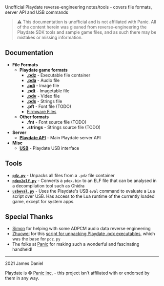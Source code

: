 Unofficial Playdate reverse-engineering notes/tools - covers file formats, server API and USB commands

> ⚠️ This documentation is unofficial and is not affiliated with Panic. All of the content herein was gleaned from reverse-engineering the Playdate SDK tools and sample game files, and as such there may be mistakes or missing information. 

## Documentation

- **File Formats**
  - **Playdate game formats**
    - [**.pdz**](https://github.com/jaames/playdate-reverse-engineering/blob/main/formats/pdz.md) - Executable file container
    - [**.pda**](https://github.com/jaames/playdate-reverse-engineering/blob/main/formats/pda.md) - Audio file
    - [**.pdi**](https://github.com/jaames/playdate-reverse-engineering/blob/main/formats/pdi.md) - Image file
    - [**.pdt**](https://github.com/jaames/playdate-reverse-engineering/blob/main/formats/pdt.md) - Imagetable file
    - [**.pdv**](https://github.com/jaames/playdate-reverse-engineering/blob/main/formats/pdv.md) - Video file
    - [**.pds**](https://github.com/jaames/playdate-reverse-engineering/blob/main/formats/pds.md) - Strings file
    - **.pft** - Font file (TODO)
    - [Firmware Files](https://github.com/jaames/playdate-reverse-engineering/blob/main/formats/firmware.md)
  - **Other formats**
    - **.fnt** - Font source file (TODO)
    - **.strings** - Strings source file (TODO)
- **Server**
  - [**Playdate API**](https://github.com/jaames/playdate-reverse-engineering/blob/main/server/api.md) - Main Playdate server API
- **Misc**
  - [**USB**](https://github.com/jaames/playdate-reverse-engineering/blob/main/usb/usb.md) - Playdate USB interface

## Tools

- [**`pdz.py`**](https://github.com/jaames/playdate-reverse-engineering/blob/main/tools/pdz.py) - Unpacks all files from a `.pdz` file container
- [**`pdex2elf.py`**](https://github.com/jaames/playdate-reverse-engineering/blob/main/tools/pdex2elf.py) - Converts a `pdex.bin` to an ELF file that can be analysed in a decompilation tool such as Ghidra
- [**`usbeval.py`**](https://github.com/jaames/playdate-reverse-engineering/blob/main/tools/usbeval.py) - Uses the Playdate's USB `eval` command to evaluate a Lua script over USB. Has access to the Lua runtime of the currently loaded game, except for system apps.

## Special Thanks

 - [Simon](https://github.com/simontime) for helping with some ADPCM audio data reverse engineering
 - [Zhuowei](https://github.com/zhuowei) for this [script for unpacking Playdate .pdx executables](https://gist.github.com/zhuowei/666c7e6d21d842dbb8b723e96164d9c3), which was the base for `pdz.py`
 - The folks at [Panic](https://panic.com/) for making such a wonderful and fascinating handheld!

 ----

 2021 James Daniel

 Playdate is © [Panic Inc.](https://panic.com/) - this project isn't affiliated with or endorsed by them in any way.